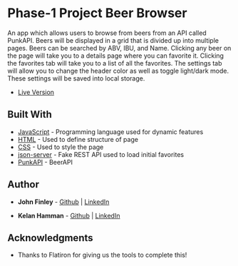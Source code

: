 # Phase-1 Project Beer Browser

An app which allows users to browse from beers from an API called PunkAPI. Beers will be displayed in a grid that is divided up into multiple pages. Beers can be searched by ABV, IBU, and Name. Clicking any beer on the page will take you to a details page where you can favorite it. Clicking the favorites tab will take you to a list of all the favorites. The settings tab will allow you to change the header color as well as toggle light/dark mode. These settings will be saved into local storage.

* [Live Version](https://jfinley6.github.io/phase-1-project/)

## Built With
* [JavaScript](https://devdocs.io/javascript/) - Programming language used for dynamic features
* [HTML](https://developer.mozilla.org/en-US/docs/Web/HTML) - Used to define structure of page
* [CSS](https://devdocs.io/css/) - Used to style the page
* [json-server](https://maven.apache.org/) - Fake REST API used to load initial favorites
* [PunkAPI](https://punkapi.com/documentation/v2) - BeerAPI


## Author

* **John Finley** - [Github](https://github.com/jfinley6) | [LinkedIn](https://www.linkedin.com/in/john-tyler-finley/) 

* **Kelan Hamman** - [Github](https://github.com/Kelan6) | [LinkedIn](https://www.linkedin.com/in/kelanhamman/) 

## Acknowledgments

* Thanks to Flatiron for giving us the tools to complete this!
